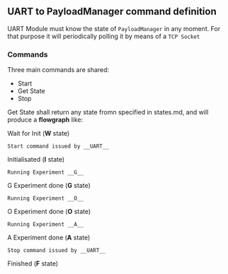 ## UART to PayloadManager command definition

UART Module must know the state of `PayloadManager` in any moment. For that purpose it will periodically polling it by means of a `TCP Socket`

### Commands
Three main commands are shared: 

* Start
* Get State
* Stop

Get State shall return any state fromn specified in states.md, and will produce a __flowgraph__ like:

 Wait for Init (**W** state)

 `Start command issued by __UART__`

 Initialisated (**I** state)

 `Running Experiment __G__`

 G Experiment done (**G** state)

 `Running Experiment __O__`

 O Experiment done (**O** state)

 `Running Experiment __A__`

 A Experiment done (**A** state)

 `Stop command issued by __UART__`
 
 Finished (**F** state)
 
